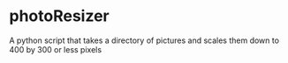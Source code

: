 # photoResizer
A python script that takes a directory of pictures and scales them down to 400 by 300 or less pixels
